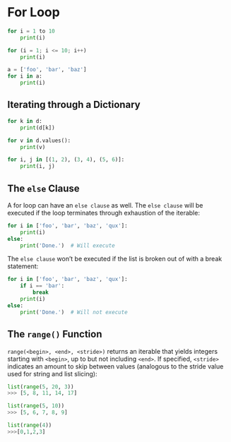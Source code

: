 # For Loop

```python
for i = 1 to 10
    print(i)
```

```python
for (i = 1; i <= 10; i++)
    print(i)
```

```python
a = ['foo', 'bar', 'baz']
for i in a:
    print(i)
```

## Iterating through a Dictionary

```python
for k in d:
    print(d[k])
```

```python
for v in d.values():
    print(v)
```

```python
for i, j in [(1, 2), (3, 4), (5, 6)]:
    print(i, j)
```

## The `else` Clause

A for loop can have an `else clause` as well. The `else clause` will be executed if the loop terminates through exhaustion of the iterable:

```python
for i in ['foo', 'bar', 'baz', 'qux']:
    print(i)
else:
    print('Done.')  # Will execute
```

The `else clause` won’t be executed if the list is broken out of with a break statement:

```python
for i in ['foo', 'bar', 'baz', 'qux']:
    if i == 'bar':
        break
    print(i)
else:
    print('Done.')  # Will not execute
```

## The `range()` Function

`range(<begin>, <end>, <stride>)` returns an iterable that yields integers starting with `<begin>`, up to but not including `<end>`. If specified, `<stride>` indicates an amount to skip between values (analogous to the stride value used for string and list slicing):

```python
list(range(5, 20, 3))
>>> [5, 8, 11, 14, 17]

list(range(5, 10))
>>> [5, 6, 7, 8, 9]

list(range(4))
>>>[0,1,2,3]
```